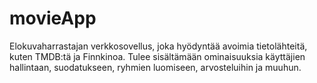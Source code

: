 # movieApp
Elokuvaharrastajan verkkosovellus, joka hyödyntää avoimia tietolähteitä, kuten TMDB:tä ja Finnkinoa. Tulee sisältämään ominaisuuksia käyttäjien hallintaan, suodatukseen, ryhmien luomiseen, arvosteluihin ja muuhun.
